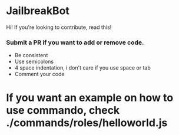 # JailbreakBot

Hi! If you're looking to contribute, read this!

### Submit a PR if you want to add or remove code.

- Be consistent
- Use semicolons
- 4 space indentation, i don't care if you use space or tab
- Comment your code

# If you want an example on how to use commando, check ./commands/roles/helloworld.js